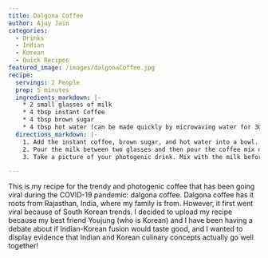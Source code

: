 ```yaml
---
title: Dalgona Coffee
author: Ajay Jain
categories:
  - Drinks
  - Indian
  - Korean
  - Quick Recipes
featured_image: /images/dalgonaCoffee.jpg
recipe:
  servings: 2 People
  prep: 5 minutes
  ingredients_markdown: |-
    * 2 small glasses of milk
    * 4 tbsp instant Coffee
    * 4 tbsp brown sugar
    * 4 tbsp hot water (can be made quickly by microwaving water for 30 seconds)
  directions_markdown: |-
    1. Add the instant coffee, brown sugar, and hot water into a bowl. Use an immersion blender or hand mixer to mix together for one to two minutes. At this point, the mixture should have a creamy texture that should look like a very creamy peanut butter.
    2. Pour the milk between two glasses and then pour the coffee mix on top of both glasses.
    3. Take a picture of your photogenic drink. Mix with the milk before drinking.

---
```

This is my recipe for the trendy and photogenic coffee that has been going viral during the COVID-19 pandemic: dalgona coffee. Dalgona coffee has it roots from Rajasthan, India, where my family is from. However, it first went viral because of South Korean trends. I decided to upload my recipe because my best friend Youjung (who is Korean) and I have been having a debate about if Indian-Korean fusion would taste good, and I wanted to display evidence that Indian and Korean culinary concepts actually go well together!
